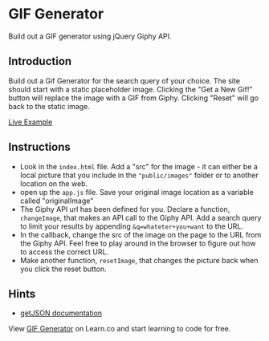 # GIF Generator

Build out a GIF generator using jQuery Giphy API. 

## Introduction

Build out a Gif Generator for the search query of your choice. The site should start with a static placeholder image. Clicking the "Get a New Gif!" button will replace the image with a GIF from Giphy. Clicking "Reset" will go back to the static image. 

[Live Example](http://learn-co-curriculum.github.io/hs-gif-generator/)

## Instructions
+ Look in the `index.html` file. Add a "src" for the image - it can either be a local picture that you include in the `"public/images"` folder or to another location on the web.
+ open up the `app.js` file. Save your original image location as a variable called "originalImage"
+ The Giphy API url has been defined for you. Declare a function, `changeImage`, that makes an API call to the Giphy API. Add a search query to limit your results by appending `&q=whateter+you+want` to the URL. 
+ In the callback, change the src of the image on the page to the URL from the Giphy API. Feel free to play around in the browser to figure out how to access the correct URL. 
+ Make another function, `resetImage`, that changes the picture back when you click the reset button. 


## Hints
+ [getJSON documentation](http://api.jquery.com/jquery.getjson/)

<p data-visibility='hidden'>View <a href='https://learn.co/lessons/hs-gif-generator' title='GIF Generator'>GIF Generator</a> on Learn.co and start learning to code for free.</p>
